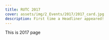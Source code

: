 ```yaml
---
title: RUTC 2017
cover: assets/img/2_Events/2017/2017_card.jpg
description: First time a Headliner appeared!
---
```


This is 2017 page